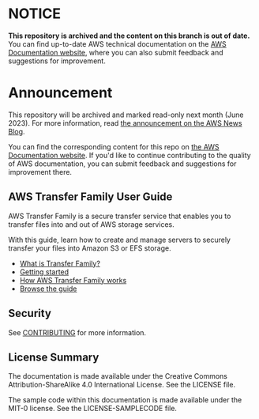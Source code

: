 # NOTICE

**This repository is archived and the content on this branch is out of date.** You can find up-to-date AWS technical documentation on the [AWS Documentation website](https://docs.aws.amazon.com/), where you can also submit feedback and suggestions for improvement.

# Announcement

This repository will be archived and marked read-only next month (June 2023). For more information, read [the announcement on the AWS News Blog](https://aws.amazon.com/blogs/aws/retiring-the-aws-documentation-on-github/).

You can find the corresponding content for this repo on [the AWS Documentation website](https://docs.aws.amazon.com/transfer/latest/userguide). If you'd like to continue contributing to the quality of AWS documentation, you can submit feedback and suggestions for improvement there.

## AWS Transfer Family User Guide

AWS Transfer Family is a secure transfer service that enables you to transfer files into and out of AWS storage services.

With this guide, learn how to create and manage servers to securely transfer your files into Amazon S3 or EFS storage.

* [What is Transfer Family?](doc_source/what-is-aws-transfer-family.md)
* [Getting started](doc_source/getting-started.md)
* [How AWS Transfer Family works](doc_source/how-aws-transfer-works.md)
* [Browse the guide](doc_source/index.md)

## Security

See [CONTRIBUTING](CONTRIBUTING.md#security-issue-notifications) for more information.

## License Summary

The documentation is made available under the Creative Commons Attribution-ShareAlike 4.0 International License. See the LICENSE file.

The sample code within this documentation is made available under the MIT-0 license. See the LICENSE-SAMPLECODE file.
